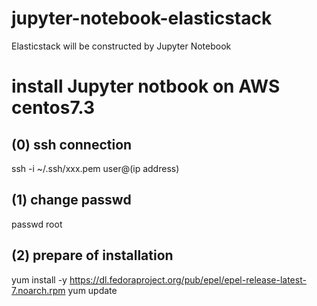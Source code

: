 # jupyter-notebook-elasticstack
Elasticstack will be constructed by Jupyter Notebook 

# install Jupyter notbook on AWS centos7.3 
## (0) ssh connection
 ssh -i ~/.ssh/xxx.pem user@(ip address)
## (1) change passwd 
 passwd root
## (2) prepare of installation
 yum install -y https://dl.fedoraproject.org/pub/epel/epel-release-latest-7.noarch.rpm
 yum update

